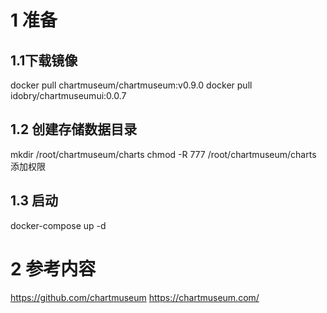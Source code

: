 # 1 准备

## 1.1下载镜像
docker pull chartmuseum/chartmuseum:v0.9.0
docker pull idobry/chartmuseumui:0.0.7

## 1.2 创建存储数据目录
mkdir /root/chartmuseum/charts
chmod -R 777 /root/chartmuseum/charts   添加权限

## 1.3 启动
docker-compose up -d


# 2 参考内容
https://github.com/chartmuseum
https://chartmuseum.com/